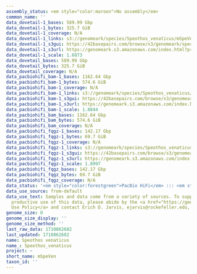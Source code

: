 ```yaml
---
assembly_status: <em style="color:maroon">No assembly</em>
common_name: ''
data_dovetail-1_bases: 589.99 Gbp
data_dovetail-1_bytes: 325.7 GiB
data_dovetail-1_coverage: N/A
data_dovetail-1_links: s3://genomeark/species/Speothos_venaticus/mSpeVen1/genomic_data/dovetail/<br>
data_dovetail-1_s3gui: https://42basepairs.com/browse/s3/genomeark/species/Speothos_venaticus/mSpeVen1/genomic_data/dovetail/
data_dovetail-1_s3url: https://genomeark.s3.amazonaws.com/index.html?prefix=species/Speothos_venaticus/mSpeVen1/genomic_data/dovetail/
data_dovetail-1_scale: 1.6873
data_dovetail_bases: 589.99 Gbp
data_dovetail_bytes: 325.7 GiB
data_dovetail_coverage: N/A
data_pacbiohifi_bam-1_bases: 1162.64 Gbp
data_pacbiohifi_bam-1_bytes: 574.6 GiB
data_pacbiohifi_bam-1_coverage: N/A
data_pacbiohifi_bam-1_links: s3://genomeark/species/Speothos_venaticus/mSpeVen1/genomic_data/pacbio_hifi/<br>
data_pacbiohifi_bam-1_s3gui: https://42basepairs.com/browse/s3/genomeark/species/Speothos_venaticus/mSpeVen1/genomic_data/pacbio_hifi/
data_pacbiohifi_bam-1_s3url: https://genomeark.s3.amazonaws.com/index.html?prefix=species/Speothos_venaticus/mSpeVen1/genomic_data/pacbio_hifi/
data_pacbiohifi_bam-1_scale: 1.8844
data_pacbiohifi_bam_bases: 1162.64 Gbp
data_pacbiohifi_bam_bytes: 574.6 GiB
data_pacbiohifi_bam_coverage: N/A
data_pacbiohifi_fqgz-1_bases: 142.17 Gbp
data_pacbiohifi_fqgz-1_bytes: 69.7 GiB
data_pacbiohifi_fqgz-1_coverage: N/A
data_pacbiohifi_fqgz-1_links: s3://genomeark/species/Speothos_venaticus/mSpeVen1/genomic_data/pacbio_hifi/<br>
data_pacbiohifi_fqgz-1_s3gui: https://42basepairs.com/browse/s3/genomeark/species/Speothos_venaticus/mSpeVen1/genomic_data/pacbio_hifi/
data_pacbiohifi_fqgz-1_s3url: https://genomeark.s3.amazonaws.com/index.html?prefix=species/Speothos_venaticus/mSpeVen1/genomic_data/pacbio_hifi/
data_pacbiohifi_fqgz-1_scale: 1.8997
data_pacbiohifi_fqgz_bases: 142.17 Gbp
data_pacbiohifi_fqgz_bytes: 69.7 GiB
data_pacbiohifi_fqgz_coverage: N/A
data_status: '<em style="color:forestgreen">PacBio HiFi</em> ::: <em style="color:forestgreen">Dovetail</em>'
data_use_source: from-default
data_use_text: Samples and data come from a variety of sources. To support fair and
  productive use of this data, please abide by the <a href="https://genome10k.soe.ucsc.edu/data-use-policies/">Data
  Use Policy</a> and contact Erich D. Jarvis, ejarvis@rockefeller.edu, with any questions.
genome_size: 0
genome_size_display: ''
genome_size_method: ''
last_raw_data: 1710862682
last_updated: 1710862682
name: Speothos venaticus
name_: Speothos_venaticus
project: ~
short_name: mSpeVen
taxon_id: ''
---
```

